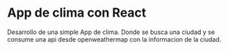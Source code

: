 # App de clima con React 

Desarrollo de una simple App de clima. 
Donde se busca una ciudad y se consume una api desde openweathermap con la informacion de la ciudad.